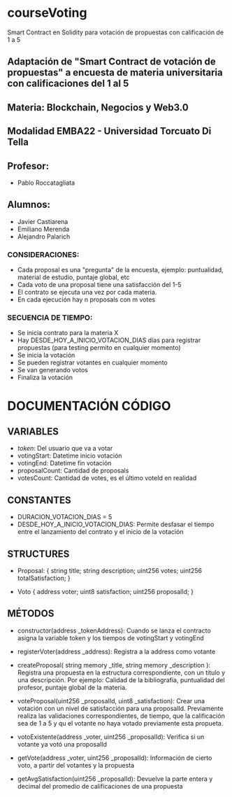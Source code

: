 # courseVoting
Smart Contract en Solidity para votación de propuestas con calificación de 1 a 5

## Adaptación de "Smart Contract de votación de propuestas" a encuesta de materia universitaria con calificaciones del 1 al 5 

## Materia: Blockchain, Negocios y Web3.0
## Modalidad EMBA22 - Universidad Torcuato Di Tella

## Profesor: 
- Pablo Roccatagliata

## Alumnos:
- Javier Castiarena 
- Emiliano Merenda
- Alejandro Palarich


### CONSIDERACIONES:
- Cada proposal es una "pregunta" de la encuesta, ejemplo: puntualidad, material de estudio, puntaje global, etc
- Cada voto de una proposal tiene una satisfacción del 1-5
- El contrato se ejecuta una vez por cada materia.
- En cada ejecución hay n proposals con m votes


### SECUENCIA DE TIEMPO:
- Se inicia contrato para la materia X
- Hay DESDE_HOY_A_INICIO_VOTACION_DIAS días para registrar propuestas (para testing permito en cualquier momento)
- Se inicia la votación
- Se pueden registrar votantes en cualquier momento
- Se van generando votos
- Finaliza la votación


# DOCUMENTACIÓN CÓDIGO
## VARIABLES
- *token*: Del usuario que va a votar
- votingStart: Datetime inicio votación
- votingEnd: Datetime fin votación
- proposalCount: Cantidad de proposals
- votesCount: Cantidad de votes, es el último voteId en realidad

## CONSTANTES
- DURACION_VOTACION_DIAS = 5
- DESDE_HOY_A_INICIO_VOTACION_DIAS: Permite desfasar el tiempo entre el lanzamiento del contrato y el inicio de la votación

## STRUCTURES
- Proposal:  {
        string title;
        string description;
        uint256 votes;
        uint256 totalSatisfaction;
    }

- Voto {
        address voter;
        uint8 satisfaction; 
        uint256 proposalId; 
    }


## MÉTODOS

- constructor(address _tokenAddress): Cuando se lanza el contracto asigna la variable token y los tiempos de votingStart y votingEnd

- registerVoter(address _address): Registra a la address como votante

- createProposal( string memory _title, string memory _description ): Registra una propuesta en la estructura correspondiente, con un título y una descripción. Por ejemplo: Calidad de la bibliografía, puntualidad del profesor, puntaje global de la materia.

- voteProposal(uint256 _proposalId, uint8 _satisfaction): Crear una votación con un nivel de satisfacción para una proposalId. Previamente realiza las validaciones correspondientes, de tiempo, que la calificación sea de 1 a 5 y qu el votante no haya votado previamente esta propueta.

- votoExistente(address _voter, uint256 _proposalId): Verifica si un votante ya votó una proposalId

- getVote(address _voter, uint256 _proposalId): Información de cierto voto, a partir del votantes y la propuesta

- getAvgSatisfaction(uint256 _proposalId): Devuelve la parte entera y decimal del promedio de calificaciones de una propuesta


